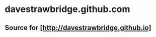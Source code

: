 davestrawbridge.github.com
==========================

## Source for [http://davestrawbridge.github.io]
